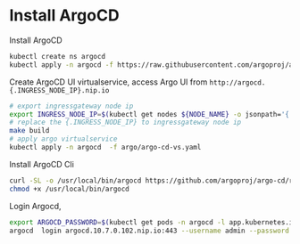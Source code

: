 # Install ArgoCD

<!-- markdownlint-disable MD013 -->
Install ArgoCD

```bash
kubectl create ns argocd
kubectl apply -n argocd -f https://raw.githubusercontent.com/argoproj/argo-cd/v1.4.2/manifests/install.yaml
```

Create ArgoCD UI virtualservice, access Argo UI from `http://argocd.{.INGRESS_NODE_IP}.nip.io`

```bash
# export ingressgateway node ip
export INGRESS_NODE_IP=$(kubectl get nodes ${NODE_NAME} -o jsonpath='{ .status.addresses[?(@.type=="InternalIP")].address }')
# replace the {.INGRESS_NODE_IP} to ingressgateway node ip
make build
# apply argo virtualservice
kubectl apply -n argocd  -f argo/argo-cd-vs.yaml
```

Install ArgoCD Cli

```bash
curl -SL -o /usr/local/bin/argocd https://github.com/argoproj/argo-cd/releases/download/v1.4.2/argocd-linux-amd64
chmod +x /usr/local/bin/argocd
```

Login Argocd,

```bash
export ARGOCD_PASSWORD=$(kubectl get pods -n argocd -l app.kubernetes.io/name=argocd-server -o name|grep -Po '/\K[\w-]+')
argocd  login argocd.10.7.0.102.nip.io:443 --username admin --password $ARGOCD_PASSWORD
```
